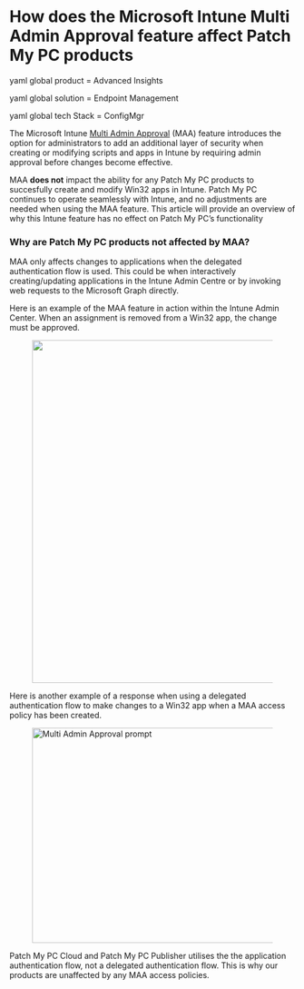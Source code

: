 # How does the Microsoft Intune Multi Admin Approval feature affect Patch My PC products

yaml global product = Advanced Insights

yaml global solution = Endpoint Management

yaml global tech Stack = ConfigMgr

The Microsoft Intune [Multi Admin Approval](https://learn.microsoft.com/en-us/mem/intune/fundamentals/multi-admin-approval) (MAA) feature introduces the option for administrators to add an additional layer of security when creating or modifying scripts and apps in Intune by requiring admin approval before changes become effective.

MAA **does not** impact the ability for any Patch My PC products to succesfully create and modify Win32 apps in Intune. Patch My PC continues to operate seamlessly with Intune, and no adjustments are needed when using the MAA feature. This article will provide an overview of  why this Intune feature has no effect on Patch My PC’s functionality

### Why are Patch My PC products not affected by MAA? <a href="#h-why-are-patch-my-pc-products-not-affected-by-maa" id="h-why-are-patch-my-pc-products-not-affected-by-maa"></a>

MAA only affects changes to applications when the delegated authentication flow is used. This could be when interactively creating/updating applications in the Intune Admin Centre or by invoking web requests to the Microsoft Graph directly.

Here is an example of the MAA feature in action within the Intune Admin Center. When an assignment is removed from a Win32 app, the change must be approved.

<figure><img src="https://patchmypc.com/app/uploads/2025/04/MAA-Intune_Admin_Center.jpg" alt="" height="604" width="999"><figcaption></figcaption></figure>

Here is another example of a response when using a delegated authentication flow to make changes to a Win32 app when a MAA access policy has been created.

<figure><img src="https://patchmypc.com/app/uploads/2025/04/MAA.png" alt="Multi Admin Approval prompt" height="379" width="1646"><figcaption></figcaption></figure>

Patch My PC Cloud and Patch My PC Publisher utilises the the application authentication flow, not a delegated authentication flow. This is why our products are unaffected by any MAA access policies.
